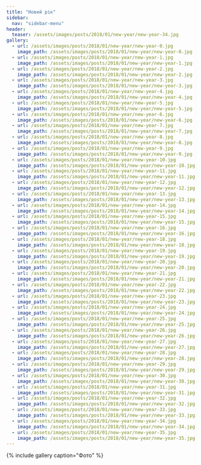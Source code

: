 ```yaml
---
title: "Новий рік"
sidebar:
  nav: "sidebar-menu"
header:
  teaser: /assets/images/posts/2018/01/new-year/new-year-34.jpg
gallery:
  - url: /assets/images/posts/2018/01/new-year/new-year-0.jpg
    image_path: /assets/images/posts/2018/01/new-year/new-year-0.jpg
  - url: /assets/images/posts/2018/01/new-year/new-year-1.jpg
    image_path: /assets/images/posts/2018/01/new-year/new-year-1.jpg
  - url: /assets/images/posts/2018/01/new-year/new-year-2.jpg
    image_path: /assets/images/posts/2018/01/new-year/new-year-2.jpg
  - url: /assets/images/posts/2018/01/new-year/new-year-3.jpg
    image_path: /assets/images/posts/2018/01/new-year/new-year-3.jpg
  - url: /assets/images/posts/2018/01/new-year/new-year-4.jpg
    image_path: /assets/images/posts/2018/01/new-year/new-year-4.jpg
  - url: /assets/images/posts/2018/01/new-year/new-year-5.jpg
    image_path: /assets/images/posts/2018/01/new-year/new-year-5.jpg
  - url: /assets/images/posts/2018/01/new-year/new-year-6.jpg
    image_path: /assets/images/posts/2018/01/new-year/new-year-6.jpg
  - url: /assets/images/posts/2018/01/new-year/new-year-7.jpg
    image_path: /assets/images/posts/2018/01/new-year/new-year-7.jpg
  - url: /assets/images/posts/2018/01/new-year/new-year-8.jpg
    image_path: /assets/images/posts/2018/01/new-year/new-year-8.jpg
  - url: /assets/images/posts/2018/01/new-year/new-year-9.jpg
    image_path: /assets/images/posts/2018/01/new-year/new-year-9.jpg
  - url: /assets/images/posts/2018/01/new-year/new-year-10.jpg
    image_path: /assets/images/posts/2018/01/new-year/new-year-10.jpg
  - url: /assets/images/posts/2018/01/new-year/new-year-11.jpg
    image_path: /assets/images/posts/2018/01/new-year/new-year-11.jpg
  - url: /assets/images/posts/2018/01/new-year/new-year-12.jpg
    image_path: /assets/images/posts/2018/01/new-year/new-year-12.jpg
  - url: /assets/images/posts/2018/01/new-year/new-year-13.jpg
    image_path: /assets/images/posts/2018/01/new-year/new-year-13.jpg
  - url: /assets/images/posts/2018/01/new-year/new-year-14.jpg
    image_path: /assets/images/posts/2018/01/new-year/new-year-14.jpg
  - url: /assets/images/posts/2018/01/new-year/new-year-15.jpg
    image_path: /assets/images/posts/2018/01/new-year/new-year-15.jpg
  - url: /assets/images/posts/2018/01/new-year/new-year-16.jpg
    image_path: /assets/images/posts/2018/01/new-year/new-year-16.jpg
  - url: /assets/images/posts/2018/01/new-year/new-year-18.jpg
    image_path: /assets/images/posts/2018/01/new-year/new-year-18.jpg
  - url: /assets/images/posts/2018/01/new-year/new-year-19.jpg
    image_path: /assets/images/posts/2018/01/new-year/new-year-19.jpg
  - url: /assets/images/posts/2018/01/new-year/new-year-20.jpg
    image_path: /assets/images/posts/2018/01/new-year/new-year-20.jpg
  - url: /assets/images/posts/2018/01/new-year/new-year-21.jpg
    image_path: /assets/images/posts/2018/01/new-year/new-year-21.jpg
  - url: /assets/images/posts/2018/01/new-year/new-year-22.jpg
    image_path: /assets/images/posts/2018/01/new-year/new-year-22.jpg
  - url: /assets/images/posts/2018/01/new-year/new-year-23.jpg
    image_path: /assets/images/posts/2018/01/new-year/new-year-23.jpg
  - url: /assets/images/posts/2018/01/new-year/new-year-24.jpg
    image_path: /assets/images/posts/2018/01/new-year/new-year-24.jpg
  - url: /assets/images/posts/2018/01/new-year/new-year-25.jpg
    image_path: /assets/images/posts/2018/01/new-year/new-year-25.jpg
  - url: /assets/images/posts/2018/01/new-year/new-year-26.jpg
    image_path: /assets/images/posts/2018/01/new-year/new-year-26.jpg
  - url: /assets/images/posts/2018/01/new-year/new-year-27.jpg
    image_path: /assets/images/posts/2018/01/new-year/new-year-27.jpg
  - url: /assets/images/posts/2018/01/new-year/new-year-28.jpg
    image_path: /assets/images/posts/2018/01/new-year/new-year-28.jpg
  - url: /assets/images/posts/2018/01/new-year/new-year-29.jpg
    image_path: /assets/images/posts/2018/01/new-year/new-year-29.jpg
  - url: /assets/images/posts/2018/01/new-year/new-year-30.jpg
    image_path: /assets/images/posts/2018/01/new-year/new-year-30.jpg
  - url: /assets/images/posts/2018/01/new-year/new-year-31.jpg
    image_path: /assets/images/posts/2018/01/new-year/new-year-31.jpg
  - url: /assets/images/posts/2018/01/new-year/new-year-32.jpg
    image_path: /assets/images/posts/2018/01/new-year/new-year-32.jpg
  - url: /assets/images/posts/2018/01/new-year/new-year-33.jpg
    image_path: /assets/images/posts/2018/01/new-year/new-year-33.jpg
  - url: /assets/images/posts/2018/01/new-year/new-year-34.jpg
    image_path: /assets/images/posts/2018/01/new-year/new-year-34.jpg
  - url: /assets/images/posts/2018/01/new-year/new-year-35.jpg
    image_path: /assets/images/posts/2018/01/new-year/new-year-35.jpg
---
```


{% include gallery caption="Фото" %}
